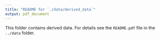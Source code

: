 ```yaml
---
title: "README for `./data/derived_data`"
output: pdf_document
---
```


This folder contains derived data. For details see the `README.pdf` file in the `../data` folder.
